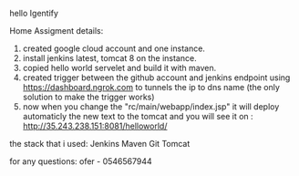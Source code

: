 hello Igentify

Home Assigment details:
1. created google cloud account and one instance.
2. install jenkins latest, tomcat 8 on the instance.
3. copied hello world servelet and build it with maven.
4. created trigger between the github account and jenkins endpoint using https://dashboard.ngrok.com to tunnels the ip to dns name (the only solution to make the trigger works)
5. now when you change the "rc/main/webapp/index.jsp" it will deploy automaticly the new text to the tomcat and you will see it on : http://35.243.238.151:8081/helloworld/

the stack that i used:
Jenkins
Maven
Git
Tomcat

for any questions:
ofer - 0546567944



